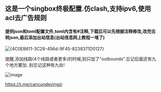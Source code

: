 ## 这是一个singbox终极配置.仿clash,支持ipv6,使用acl去广告规则

#### 提供json和toml配置文件,toml内含有#注释,下载后可以先根据注释修改,改完去转json,最后添加出站信息(出站信息网上教程一堆了)
![{4C0EB611-3C28-456d-9F45-8238371D0127}](https://github.com/cancundeyingzi/singbox_config/assets/73635883/b673d256-e7f5-4e70-aa0e-f4098a5e4bc9)


提醒,添加线路(4个线路或者更多)的时候,别只加了"outbounds".忘记后面还有九个地方要加..别忘记这种有九处!

![image](https://github.com/cancundeyingzi/singbox_config/assets/73635883/d1609426-0459-4617-967b-63cf77dbe639)

https://t.me/cancundeyingzi
